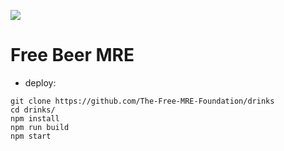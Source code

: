 ![](https://avatars.githubusercontent.com/u/108149048?s=400&u=fabc0cb4719e28dfba35e7fb0e4ffa0c47011917&v=4)
# Free Beer MRE
- deploy:
```
git clone https://github.com/The-Free-MRE-Foundation/drinks
cd drinks/
npm install
npm run build
npm start
```